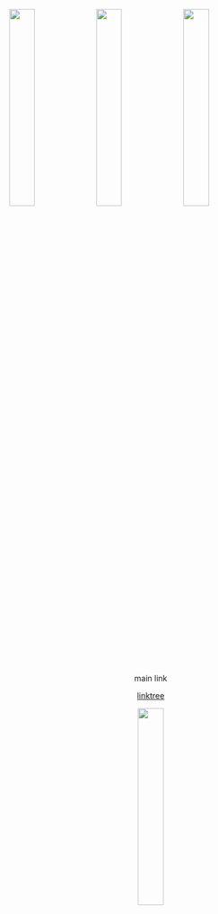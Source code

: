<img src="https://github.com/user-attachments/assets/cb237be8-bb1c-4532-a298-bf6fa19c6566" width=30% height=30%> <img src="https://i.pinimg.com/736x/70/9b/4a/709b4a6a2a84f9e77101fa83fff5598e.jpg" width=30% height=30%> <img src="https://i.pinimg.com/736x/50/82/6c/50826c2d8f408d4bcee404a5316fbbc8.jpg" width=30% height=30%>
<div align="center">
<div align="center">
 main link  </div>
    
    
 
[linktree](https://linktr.ee/THEH0RR0RSH0W)

<div align="center">
<div align="center">
<img src="https://i.pinimg.com/736x/f3/08/64/f3086411d4911da2a17e506ec2ea81d5.jpg"width=30% height=30%>
